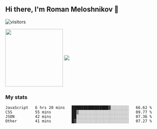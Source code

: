 ## Hi there, I'm Roman Meloshnikov 👋

![visitors](https://visitor-badge.glitch.me/badge?page_id=aldangold.id)

<!--
**Surtt/Surtt** is a ✨ _special_ ✨ repository because its `README.md` (this file) appears on your GitHub profile.

Here are some ideas to get you started:

- 🔭 I’m currently working on ...
- 🌱 I’m currently learning ...
- 👯 I’m looking to collaborate on ...
- 🤔 I’m looking for help with ...
- 💬 Ask me about ...
- 📫 How to reach me: ...
- 😄 Pronouns: ...
- ⚡ Fun fact: ...
-->

<span>
<a>
<img align="center" height="180em" src="https://github-readme-stats.vercel.app/api?username=aldangold&show_icons=true&hide_border=true&&count_private=true&include_all_commits=true" />
</a>
<a href="https://github.com/surtt/github-readme-stats">
<img align="center" src="https://github-readme-stats.vercel.app/api/top-langs/?username=aldangold&layout=compact&hide_border=true" />
</a>
</span>


### My stats
<!--START_SECTION:waka-->

```text
JavaScript   6 hrs 20 mins   ████████████████▓░░░░░░░░   66.62 %
CSS          55 mins         ██▒░░░░░░░░░░░░░░░░░░░░░░   09.77 %
JSON         42 mins         ██░░░░░░░░░░░░░░░░░░░░░░░   07.36 %
Other        41 mins         █▓░░░░░░░░░░░░░░░░░░░░░░░   07.27 %
```

<!--END_SECTION:waka-->

